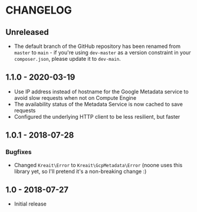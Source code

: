 # CHANGELOG

## Unreleased

* The default branch of the GitHub repository has been renamed from `master` to `main` - 
  if you're using `dev-master` as a version constraint in your `composer.json`, please 
  update it to `dev-main`.

## 1.1.0 - 2020-03-19

* Use IP address instead of hostname for the Google Metadata service to avoid slow requests when not on Compute Engine
* The availability status of the Metadata Service is now cached to save requests
* Configured the underlying HTTP client to be less resilient, but faster

## 1.0.1 - 2018-07-28

### Bugfixes

* Changed `Kreait\Error` to `Kreait\GcpMetadata\Error` (noone uses this library yet, so I'll pretend it's a non-breaking change :)

## 1.0 - 2018-07-27

* Initial release

